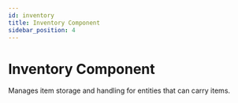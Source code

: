 ```yaml
---
id: inventory
title: Inventory Component
sidebar_position: 4
---
```


# Inventory Component

Manages item storage and handling for entities that can carry items. 